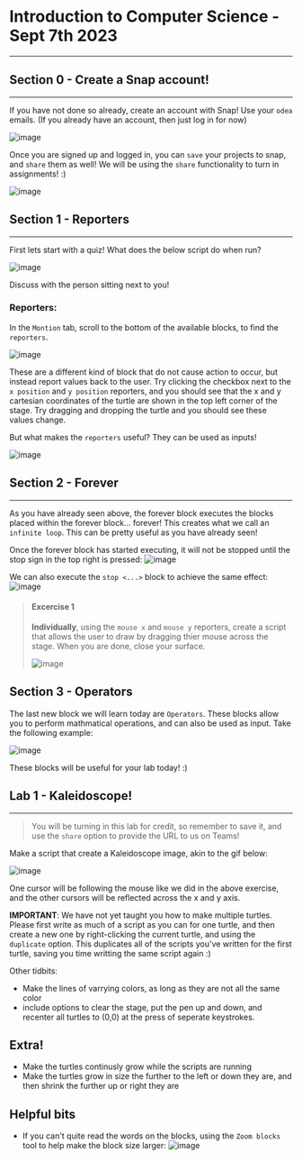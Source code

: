 # Introduction to Computer Science - Sept 7th 2023
---
## Section 0 - Create a Snap account!
---
If you have not done so already, create an account with Snap! Use your `odea` emails. (If you already have an account, then just log in for now)

![image](./images/snap_signup.PNG)

Once you are signed up and logged in, you can `save` your projects to snap, and `share` them as well! We will be using the `share` functionality to turn in assignments! :)

![image](./images/share.PNG)

## Section 1 - Reporters
---
First lets start with a quiz! What does the below script do when run?

![image](./images/start_of_day_quiz_1.PNG)

Discuss with the person sitting next to you!

### Reporters:
In the `Montion` tab, scroll to the bottom of the available blocks, to find the `reporters`.

![image](./images/reporters.PNG)

These are a different kind of block that do not cause action to occur, but instead report values back to the user. Try clicking the checkbox next to the `x position` and `y position` reporters, and you should see that the x and y cartesian coordinates of the turtle are shown in the top left corner of the stage. Try dragging and dropping the turtle and you should see these values change.

But what makes the `reporters` useful? They can be used as inputs! 

![image](./images/inputs.PNG)


## Section 2 - Forever
---
As you have already seen above, the forever block executes the blocks placed within the forever block... forever! This creates what we call an `infinite loop`. This can be pretty useful as you have already seen! 

Once the forever block has started executing, it will not be stopped until the stop sign in the top right is pressed: ![image](./images/stop_sign.png)

We can also execute the `stop <...>` block to achieve the same effect: ![image](./images/stop.PNG)

> #### Excercise 1
> **Individually**, using the `mouse x` and `mouse y` reporters, create a script that allows the user to draw by dragging thier mouse across the stage. When you are done, close your surface. 
> 
> ![image](./images/mouse_x_and_y.PNG)

## Section 3 - Operators
The last new block we will learn today are `Operators`. These blocks allow you to perform mathmatical operations, and can also be used as input. Take the following example:

![image](./images/4.PNG)

These blocks will be useful for your lab today! :)


## Lab 1 - Kaleidoscope!
---
> You will be turning in this lab for credit, so remember to save it, and use the `share` option to provide the URL to us on Teams!

Make a script that create a Kaleidoscope image, akin to the gif below:

![image](./images/kaleidoscope.gif)

One cursor will be following the mouse like we did in the above exercise, and the other cursors will be reflected across the x and y axis. 

**IMPORTANT**: We have not yet taught you how to make multiple turtles. Please first write as much of a script as you can for one turtle, and then create a new one by right-clicking the current turtle, and using the `duplicate` option. This duplicates all of the scripts you've written for the first turtle, saving you time writting the same script again :)

Other tidbits:
- Make the lines of varrying colors, as long as they are not all the same color
- include options to clear the stage, put the pen up and down, and recenter all turtles to (0,0) at the press of seperate keystrokes.



## Extra!
- Make the turtles continusly grow while the scripts are running
- Make the turtles grow in size the further to the left or down they are, and then shrink the further up or right they are

## Helpful bits
- If you can't quite read the words on the blocks, using the `Zoom blocks` tool to help make the block size larger: ![image](./images/zoom_blocks.PNG)
